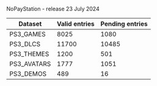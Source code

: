 NoPayStation - release 23 July 2024

|  Dataset  |Valid entries|Pending entries|
|-----------|-------------|---------------|
| PS3_GAMES |     8025    |      1080     |
|  PS3_DLCS |    11700    |     10485     |
| PS3_THEMES|     1200    |      501      |
|PS3_AVATARS|     1777    |      1051     |
| PS3_DEMOS |     489     |       16      |